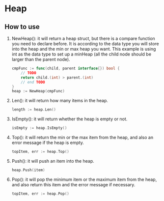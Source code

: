 # Heap

## How to use

1. NewHeap(): it will return a heap struct, but there is a compare function you need to declare before. It is according to the data type you will store into the heap and the min or max heap you want.
This example is using int as the data type to set up a minHeap (all the child node should be larger than the parent node).

    ```go
    cmpFunc := func(child, parent interface{}) bool {
        // TODO
        return child.(int) > parent.(int)
        // end TODO
    }
    heap := NewHeap(cmpFunc)
    ```

2. Len(): it will return how many items in the heap.

    ```go
    length := heap.Len()
    ```

3. IsEmpty(): it will return whether the heap is empty or not.

    ```go
    isEmpty := heap.IsEmpty()
    ```

4. Top(): it will return the min or the max item from the heap, and also an error message if the heap is empty.

    ```go
    topItem, err := heap.Top()
    ```

5. Push(): it will push an item into the heap.

    ```go
    heap.Push(item)
    ```

6. Pop(): it will pop the minimum item or the maximum item from the heap, and also return this item and the error message if necessary.

    ```go
    topItem, err := heap.Pop()
    ```
